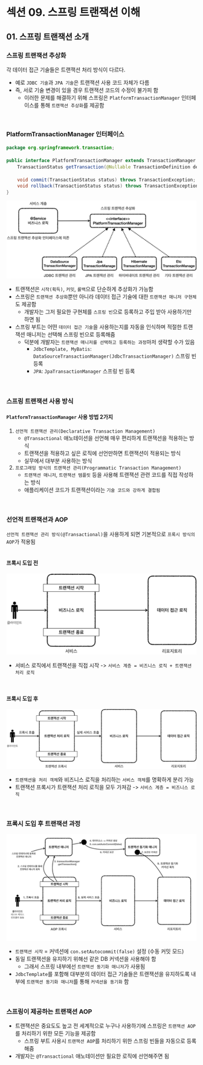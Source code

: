 # 섹션 09. 스프링 트랜잭션 이해
## 01. 스프링 트랜잭션 소개
### 스프링 트랜잭션 추상화
각 데이터 접근 기술들은 트랜잭션 처리 방식이 다르다.
- 예로 `JDBC 기술`과 `JPA 기술`은 트랜잭션 사용 코드 자체가 다름
- 즉, 서로 기술 변경이 있을 경우 트랜잭션 코드의 수정이 불가피 함
  - 이러한 문제를 해결하기 위해 스프링은 `PlatformTransactionManager` 인터페이스를 통해 `트랜잭션 추상화`를 제공함  
<br/>

### PlatformTransactionManager 인터페이스
```java
package org.springframework.transaction;

public interface PlatformTransactionManager extends TransactionManager {
    TransactionStatus getTransaction(@Nullable TransactionDefinition definition) throws TransactionException;
    
    void commit(TransactionStatus status) throws TransactionException;
    void rollback(TransactionStatus status) throws TransactionException;
}
```
![1](img/img_001.jpg)
- 트랜잭션은 `시작(획득)`, `커밋`, `롤백`으로 단순하게 추상화가 가능함
- 스프링은 `트랜잭션 추상화`뿐만 아니라 데이터 접근 기술에 대한 `트랜잭션 매니저 구현체`도 제공함
  - 개발자는 그저 필요한 구현체를 `스프링 빈`으로 등록하고 주입 받아 사용하기만 하면 됨
- 스프링 부트는 어떤 `데이터 접근 기술`을 사용하는지를 자동을 인식하며 적절한 트랜잭션 매니저는 선택해 스프링 빈으로 등록해줌
  - 덕분에 개발자는 `트랜잭션 매니저를 선택하고 등록하는 과정`마저 생략할 수가 있음
    - `JdbcTemplate, MyBatis`: `DataSourceTransactionManager(JdbcTransactionManager)` 스프링 빈 등록
    - `JPA`: `JpaTransactionManager` 스프링 빈 등록  
<br/><br/>

### 스프링 트랜잭션 사용 방식
#### `PlatformTransactionManager` 사용 방법 2가지
1. `선언적 트랜잭션 관리(Declarative Transaction Management)`
   - `@Transactional` 애노테이션을 선언해 매우 편리하게 트랜잭션을 적용하는 방식
   - 트랜잭션을 적용하고 싶은 로직에 선언만하면 트랜잭션이 적용되는 방식
   - 실무에서 대부분 사용하는 방식
2. `프로그래밍 방식의 트랜잭션 관리(Programmatic Transaction Management)`
   - `트랜잭션 매니저`, `트랜잭션 템플릿` 등을 사용해 트랜잭션 관련 코드를 직접 작성하는 방식
   - 애플리케이션 코드가 트랜잭션이라는 `기술 코드와 강하게 결합됨`  
<br/><br/>

### 선언적 트랜잭션과 AOP
`선언적 트랜잭션 관리 방식(@Transactional)`을 사용하게 되면 기본적으로 `프록시 방식의 AOP`가 적용됨  
<br/>

#### 프록시 도입 전
![2](img/img_002.jpg)
- 서비스 로직에서 트랜잭션을 직접 시작  -> `서비스 계층 = 비즈니스 로직 + 트랜잭션 처리 로직`
<br/>

#### 프록시 도입 후
![3](img/img_003.jpg)
- `트랜잭션을 처리 객체`와 비즈니스 로직을 처리하는 `서비스 객체`를 명확하게 분리 가능
- 트랜잭션 프록시가 트랜잭션 처리 로직을 모두 가져감 -> `서비스 계층 = 비즈니스 로직`  
<br/><br/>

### 프록시 도입 후 트랜잭션 과정
![4](img/img_004.jpg)
- `트랜잭션 시작` = 커넥션에 `con.setAutocommit(false)` 설정 (수동 커밋 모드)
- 동일 트랜잭션을 유지하기 위해선 같은 DB 커넥션을 사용해야 함
  - 그래서 스프링 내부에선 `트랜잭션 동기화 매니저`가 사용됨
- `JdbcTemplate`를 포함해 대부분의 데이터 접근 기술들은 트랜잭션을 유지하도록 내부에 `트랜잭션 동기화 매니저`를 통해 `커넥션을 동기화` 함  
<br/><br/>

### 스프링이 제공하는 트랜잭션 AOP
- 트랜잭션은 중요도도 높고 전 세계적으로 누구나 사용하기에 스프링은 `트랜잭션 AOP`를 처리하기 위한 모든 기능을 제공함
  - 스프링 부트 사용시 `트랜잭션 AOP`를 처리하기 위한 스프링 빈들을 자동으로 등록해줌
- 개발자는 `@Transactional` 애노테이션만 필요한 로직에 선언해주면 됨